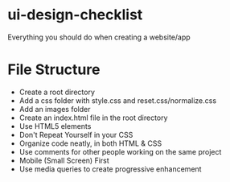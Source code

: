 # ui-design-checklist
Everything you should do when creating a website/app

# File Structure
- Create a root directory
- Add a css folder with style.css and reset.css/normalize.css
- Add an images folder
- Create an index.html file in the root directory
- Use HTML5 elements
- Don't Repeat Yourself in your CSS
- Organize code neatly, in both HTML & CSS
- Use comments for other people working on the same project
- Mobile (Small Screen) First
- Use media queries to create progressive enhancement